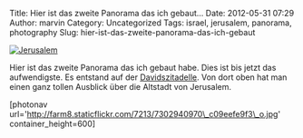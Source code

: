 Title: Hier ist das zweite Panorama das ich gebaut...
Date: 2012-05-31 07:29
Author: marvin
Category: Uncategorized
Tags: israel, jerusalem, panorama, photography
Slug: hier-ist-das-zweite-panorama-das-ich-gebaut

[![Jerusalem](http://farm8.staticflickr.com/7213/7302940970_909600888d_c.jpg)](http://www.flickr.com/photos/marvinxsteadfast/7302940970/ "Jerusalem by marvinxsteadfast, on Flickr, via Patr")

Hier ist das zweite Panorama das ich gebaut habe. Dies ist bis jetzt das
aufwendigste. Es entstand auf der
[Davidszitadelle](http://de.wikipedia.org/wiki/Davidszitadelle). Von
dort oben hat man einen ganz tollen Ausblick über die Altstadt von
Jerusalem.

[photonav
url='http://farm8.staticflickr.com/7213/7302940970\_c09eefe9f3\_o.jpg'
container\_height=600]


